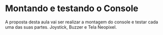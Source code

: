 # Montando e testando o Console
A proposta desta aula vai ser realizar a montagem do console e testar cada uma das suas partes.
Joystick, Buzzer e Tela Neopixel.